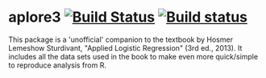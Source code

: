# aplore3 [![Build Status](https://travis-ci.org/lbraglia/aplore3.svg)](https://travis-ci.org/lbraglia/aplore3) [![Build status](https://ci.appveyor.com/api/projects/status/1ak4xd92mq3c3kp1?svg=true)](https://ci.appveyor.com/project/lbraglia/aplore3)

This package is a 'unofficial' companion to the textbook by Hosmer
Lemeshow Sturdivant, "Applied Logistic Regression" (3rd ed., 2013). It includes
all the data sets used in the book to make even more quick/simple to reproduce
analysis from R.
